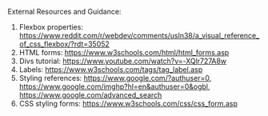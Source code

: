 External Resources and Guidance:

1) Flexbox properties: https://www.reddit.com/r/webdev/comments/usln38/a_visual_reference_of_css_flexbox/?rdt=35052
2) HTML forms: https://www.w3schools.com/html/html_forms.asp 
3) Divs tutorial: https://www.youtube.com/watch?v=-XQlr727A8w 
4) Labels: https://www.w3schools.com/tags/tag_label.asp
5) Styling references: https://www.google.com/?authuser=0, https://www.google.com/imghp?hl=en&authuser=0&ogbl, https://www.google.com/advanced_search 
6) CSS styling forms: https://www.w3schools.com/css/css_form.asp 